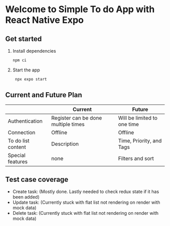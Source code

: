 # Welcome to Simple To do App with React Native Expo

## Get started

1. Install dependencies

   ```bash
   npm ci
   ```

2. Start the app

   ```bash
    npx expo start
   ```
## Current and Future Plan
|                |Current                        |Future                       |
|----------------|-------------------------------|-----------------------------|
|Authentication|Register can be done multiple times |Will be limited to one time            |
|Connection          |Offline            |Offline           |
|To do list content          |Description|Time, Priority, and Tags|
|Special features         |none|Filters and sort|

## Test case coverage
- Create task: (Mostly done. Lastly needed to check redux state if it has been added)
- Update task: (Currently stuck with flat list not rendering on render with mock data)
- Delete task: (Currently stuck with flat list not rendering on render with mock data)
